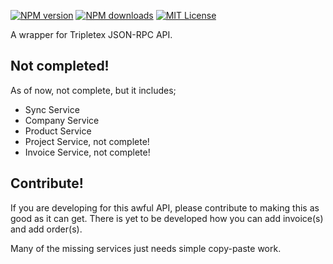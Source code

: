 [![NPM version][npm-version-image]][npm-url] [![NPM downloads][npm-downloads-image]][npm-url] [![MIT License][license-image]][license-url]

A wrapper for Tripletex JSON-RPC API.


## Not completed!
As of now, not complete, but it includes;

 * Sync Service
 * Company Service
 * Product Service
 * Project Service, not complete!
 * Invoice Service, not complete!


## Contribute!
If you are developing for this awful API, please contribute to making this
as good as it can get. There is yet to be developed how you can add invoice(s)
and add order(s).

Many of the missing services just needs simple copy-paste work.

[license-image]: http://img.shields.io/badge/license-MIT-blue.svg?style=flat
[license-url]: LICENSE

[npm-url]: https://npmjs.org/package/tripletexjs
[npm-version-image]: http://img.shields.io/npm/v/tripletexjs.svg?style=flat
[npm-downloads-image]: http://img.shields.io/npm/dm/tripletexjs.svg?style=flat
